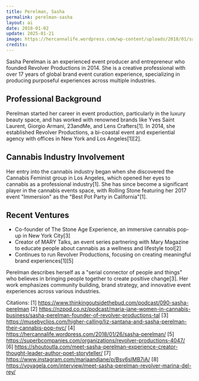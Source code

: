 ```yaml
---
title: Perelman, Sasha
permalink: perelman-sasha
layout: ai
date: 2018-01-02
update: 2025-01-21
image: https://hercannalife.wordpress.com/wp-content/uploads/2018/01/sasha_p_mg.jpg?w=1000
credits:
---
```


Sasha Perelman is an experienced event producer and entrepreneur who founded Revolver Productions in 2014. She is a creative professional with over 17 years of global brand event curation experience, specializing in producing purposeful experiences across multiple industries.

## Professional Background

Perelman started her career in event production, particularly in the luxury beauty space, and has worked with renowned brands like Yves Saint Laurent, Giorgio Armani, 23andMe, and Lens Crafters[1]. In 2014, she established Revolver Productions, a bi-coastal event and experiential agency with offices in New York and Los Angeles[1][2].

## Cannabis Industry Involvement

Her entry into the cannabis industry began when she discovered the Cannabis Feminist group in Los Angeles, which opened her eyes to cannabis as a professional industry[1]. She has since become a significant player in the cannabis events space, with Rolling Stone featuring her 2017 event "Immersion" as the "Best Pot Party in California"[1].

## Recent Ventures

- Co-founder of The Stone Age Experience, an immersive cannabis pop-up in New York City[3]
- Creator of MARY Talks, an event series partnering with Mary Magazine to educate people about cannabis as a wellness and lifestyle tool[2]
- Continues to run Revolver Productions, focusing on creating meaningful brand experiences[1][5]

Perelman describes herself as a "serial connector of people and things" who believes in bringing people together to create positive change[3]. Her work emphasizes community building, brand strategy, and innovative event experiences across various industries.

Citations:
[1] https://www.thinkingoutsidethebud.com/podcast/090-sasha-perelman
[2] https://nzpod.co.nz/podcast/maria-jane-women-in-cannabis-business/sasha-perelman-founder-of-revolver-productions-tal
[3] https://musebyclios.com/higher-calling/liz-santana-and-sasha-perelman-their-cannabis-pop-nyc/
[4] https://hercannalife.wordpress.com/2018/01/26/sasha-perelman/
[5] https://superbcompanies.com/organizations/revolver-productions-4047/
[6] https://shoutoutla.com/meet-sasha-perelman-experience-creator-thought-leader-author-poet-storyteller/
[7] https://www.instagram.com/mariaandjane/p/Bsv6sIMB7iA/
[8] https://voyagela.com/interview/meet-sasha-perelman-revolver-marina-del-rey/
